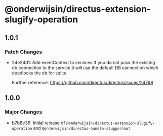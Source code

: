# @onderwijsin/directus-extension-slugify-operation

## 1.0.1

### Patch Changes

- 24e24d1: Add eventContext to services
  If you do not pass the existing db connection to the service it will use the default DB connection which deadlocks the db for sqlite

  Further reference: https://github.com/directus/directus/issues/24798

## 1.0.0

### Major Changes

- b7b8e36: Initial release of `@onderwijsin/directus-extension-slugify-operation` and `@onderwijsin/directus-bundle-sluggernaut`
